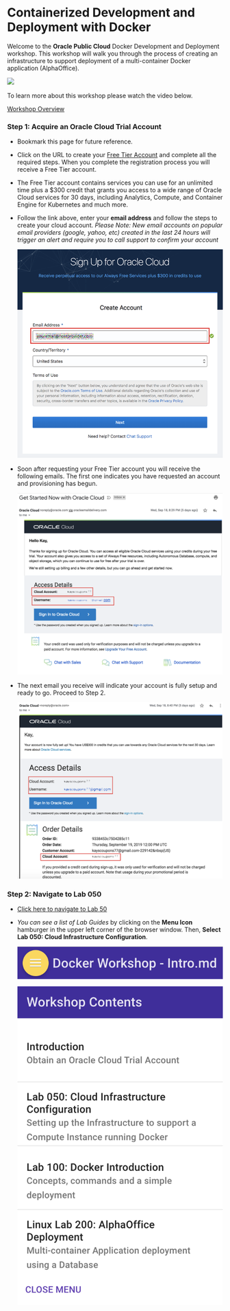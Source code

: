 # Containerized Development and Deployment with Docker

Welcome to the **Oracle Public Cloud** Docker Development and Deployment workshop. This workshop will walk you through the process of creating an infrastructure to support deployment of a multi-container Docker application (AlphaOffice). 

![](images/000JumpStart/JS5-2.PNG)

To learn more about this workshop please watch the video below. 

<a href="https://www.youtube.com/watch?v=ivNEREBsH9k&t=0s&index=3&list=PLPIzp-E1msrYGLKIgW3njO3uUkvXD0bAH" target="_video">Workshop Overview</a>

### **Step 1**: Acquire an Oracle Cloud Trial Account

- Bookmark this page for future reference.

- Click on the URL to create your <a class="trial-link" href="https://myservices.us.oraclecloud.com/mycloud/signup?language=en&sourceType=:ex:tb:::RC_PDMK180212P00140:Docker_HOL&SC=:ex:tb:::RC_PDMK180212P00140:Docker_HOL&pcode=PDMK180212P00140" target="_trial">Free Tier Account</a> and complete all the required steps. When you complete the registration process you will receive a Free Tier account.  
- The Free Tier account contains services you can use for an unlimited time plus a $300 credit that grants you access to a wide range of Oracle Cloud services for 30 days, including Analytics, Compute, and Container Engine for Kubernetes and much more.
- Follow the link above, enter your **email address** and follow the steps to create your cloud account.  *Please Note:  New email accounts on popular email providers (google, yahoo, etc) created in the last 24 hours will trigger an alert and require you to call support to confirm your account*

  ![](images/cloud-signup.png)


- Soon after requesting your Free Tier account you will receive the following emails.  The first one indicates you have requested an account and provisioning has begun.

  ![](images/signup-email.png)

- The next email you receive will indicate your account is fully setup and ready to go.  Proceed to Step 2.

  ![](images/signup-email-provisioned.png)



### **Step 2**: Navigate to Lab 050

- [Click here to navigate to Lab 50](Linux050.md)
- _You can see a list of Lab Guides_ by clicking on the **Menu Icon** hamburger in the upper left corner of the browser window. Then, **Select Lab 050: Cloud Infrastructure Configuration**.

  ![](images/Introham.png)

  ![](images/Introham2.png)
